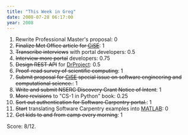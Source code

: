 ```yaml
---
title: "This Week in Greg"
date: 2008-07-28 06:17:00
year: 2008
---
```

<ol>
	<li>Rewrite Professional Master's proposal: 0</li>
	<li><strike>Finalize Met Office article for <a href="http://cise.aip.org/">CiSE</a></strike>: 1</li>
	<li><strike>Transcribe interviews</strike> with portal developers: 0.5</li>
	<li><strike>Interview more portal</strike> developers: 0.75</li>
	<li><strike>Design REST API</strike> for <a href="http://www.drproject.org">DrProject</a>: 0.5</li>
	<li><strike>Proof-read survey of scientific computing</strike>: 1</li>
	<li><strike>Submit proposal for <a href="http://cise.aip.org/">CiSE</a> special issue on software engineering and computational science.</strike>: 1</li>
	<li><strike>Write and submit NSERC Discovery Grant Notice of Intent</strike>: 1</li>
	<li><strike>More revisions</strike> to "CS-1 in Python" book: 0.25</li>
	<li><strike>Sort out authentication for Software Carpentry portal.</strike>: 1</li>
	<li><strike>Start</strike> translating Software Carpentry examples into <a href="http://www.mathworks.com">MATLAB</a>: 0</li>
	<li><strike>Get kids to and from camp every morning</strike>: 1</li>
</ol>
Score: 8/12.

